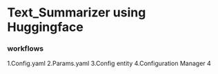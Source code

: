 # Text_Summarizer using Huggingface

### workflows

1.Config.yaml
2.Params.yaml
3.Config entity
4.Configuration Manager
4